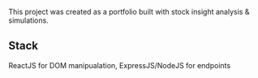 This project was created as a portfolio built with stock insight analysis & simulations.

## Stack
ReactJS for DOM manipualation,
ExpressJS/NodeJS for endpoints
